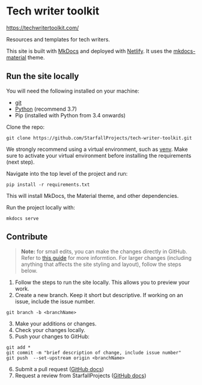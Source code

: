 # Tech writer toolkit

https://techwritertoolkit.com/

Resources and templates for tech writers.

This site is built with [MkDocs](https://www.mkdocs.org/) and deployed with [Netlify](https://www.netlify.com/). It uses the [mkdocs-material](https://github.com/squidfunk/mkdocs-material) theme.


## Run the site locally

You will need the following installed on your machine:

* [git](https://git-scm.com/downloads)
* [Python](https://www.python.org/) (recommend 3.7)
* Pip (installed with Python from 3.4 onwards)

Clone the repo:
```
git clone https://github.com/StarfallProjects/tech-writer-toolkit.git
```

We strongly recommend using a virtual environment, such as [venv](https://docs.python.org/3/library/venv.html). Make sure to activate your virtual environment before installing the requirements (next step).

Navigate into the top level of the project and run:

```
pip install -r requirements.txt
```

This will install MkDocs, the Material theme, and other dependencies.

Run the project locally with:

```
mkdocs serve
```

## Contribute

> **Note:** for small edits, you can make the changes directly in GitHub. Refer to [this guide](https://www.starfallprojects.co.uk/blog/edit-on-github/) for more informtion. For larger changes (including anything that affects the site styling and layout), follow the steps below.

1. Follow the steps to run the site locally. This allows you to preview your work.
2. Create a new branch. Keep it short but descriptive. If working on an issue, include the issue number.
```
git branch -b <branchName>
```
3. Make your additions or changes.
4. Check your changes locally.
5. Push your changes to GitHub:
```
git add *
git commit -m "brief description of change, include issue number"
git push  --set-upstream origin <branchName>
```
6. Submit a pull request ([GitHub docs](https://help.github.com/en/articles/creating-a-pull-request#creating-the-pull-request))
7. Request a review from StarfallProjects ([GitHub docs](https://help.github.com/en/articles/requesting-a-pull-request-review))

